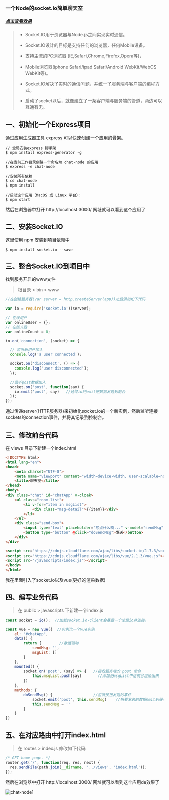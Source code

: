 
### 一个Node的socket.io简单聊天室

##### [点击查看效果](http://hjingren.cn:3000/)

> * Socket.IO用于浏览器与Node.js之间实现实时通信。
> * Socket.IO设计的目标是支持任何的浏览器，任何Mobile设备。
> * 支持主流的PC浏览器 (IE,Safari,Chrome,Firefox,Opera等)，
> * Mobile浏览器(iphone Safari/ipad Safari/Android WebKit/WebOS WebKit等)。
>
> * Socket.IO解决了实时的通信问题，并统一了服务端与客户端的编程方式。
> * 启动了socket以后，就像建立了一条客户端与服务端的管道，两边可以互通有无。

## 一、初始化一个Express项目

通过应用生成器工具 express 可以快速创建一个应用的骨架。

```Node
// 全局安装express 脚手架
$ npm install express-generator -g

//在当前工作目录创建一个命名为 chat-node 的应用
$ express -e chat-node

//安装所有依赖
$ cd chat-node 
$ npm install

//启动这个应用（MacOS 或 Linux 平台）：
$ npm start
```

然后在浏览器中打开 http://localhost:3000/ 网址就可以看到这个应用了

## 二、安装Socket.IO

这里使用 npm 安装到项目依赖中
 
```Node
$ npm install socket.io --save
```

<!--more-->

## 三、整合Socket.IO到项目中

找到服务开启的www文件

>根目录 > bin > www

```JavaScript
//在创建服务器(var server = http.createServer(app))之后添加如下代码

var io = require('socket.io')(server);

// 在线用户
var onlineUser = {};
// 在线人数
var onlineCount = 0;

io.on('connection', (socket) => {

  // 监听新用户加入
  console.log('a user connected');

  socket.on('disconnect', () => {
    console.log('user disconnected');
  });

  //监听post数据加入
  socket.on('post', function(say) {
    io.emit('post', say)   //通过io的emit把数据发送到前台
  });
});
```

通过传递server(HTTP服务器)来初始化socket.io的一个新实例，然后监听连接sockets的connection事件，并将其记录到控制台。

## 三、修改前台代码

在 views 目录下新建一个index.html

```HTML
<!DOCTYPE html>
<html lang="en">
<head>
	<meta charset="UTF-8">
	<meta name="viewport" content="width=device-width, user-scalable=no, initial-scale=1.0, maximum-scale=1.0, minimum-scale=1.0">
	<title>聊天室</title>
</head>
<body>
<div class="chat" id="chatApp" v-cloak>
    <ul class="room-list">
    	<li v-for="item in msgList">
    		<div class="msg-detail">{{item}}</div>
    	</li>
    </ul>
    <div class="send-box">
    	<input type="text" placeholder="写点什么喃..." v-model="sendMsg">
    	<button type="button" @click="doSendMsg">发送</button>
    </div>
</div>

<script src="https://cdnjs.cloudflare.com/ajax/libs/socket.io/1.7.3/socket.io.min.js"></script>
<script src="https://cdnjs.cloudflare.com/ajax/libs/vue/2.1.3/vue.js"></script>
<script src="/javascripts/index.js"></script>
</body>
</html>
```

我在里面引入了socket.io以及vue(更好的渲染数据)

## 四、编写业务代码

>在 public > javascripts 下新建一个index.js

```JavaScript
const socket = io();  //加载socket.io-client会暴露一个全局io并连接。

const vue = new Vue({  //实例化一个Vue实例
	el: "#chatApp",
	data() {
		return {        //数据驱动
			sendMsg: '',
			msgList: []
		}
	},
	mounted() {             
		socket.on('post', (say) => {   //接收服务端的 post 命令
			this.msgList.push(say)       //添加到msgList中给前台渲染出来
		})
	},
	methods: {
		doSendMsg() {                  //监听按钮发送的事件
			socket.emit('post', this.sendMsg)    //把要发送的数据emit到服务端
			this.sendMsg = ''
		}
	}
})
```

## 五、在对应路由中打开index.html

>在 routes > index.js 修改如下代码

```JavaScript
/* GET home page. */
router.get('/', function(req, res, next) {
  res.sendFile(path.join(__dirname, '../views', 'index.html'));
});
```
然后在浏览器中打开 http://localhost:3000/ 网址就可以看到这个应用de效果了

![chat-node1](https://hzzly.github.io/img/chat-node1.gif)

